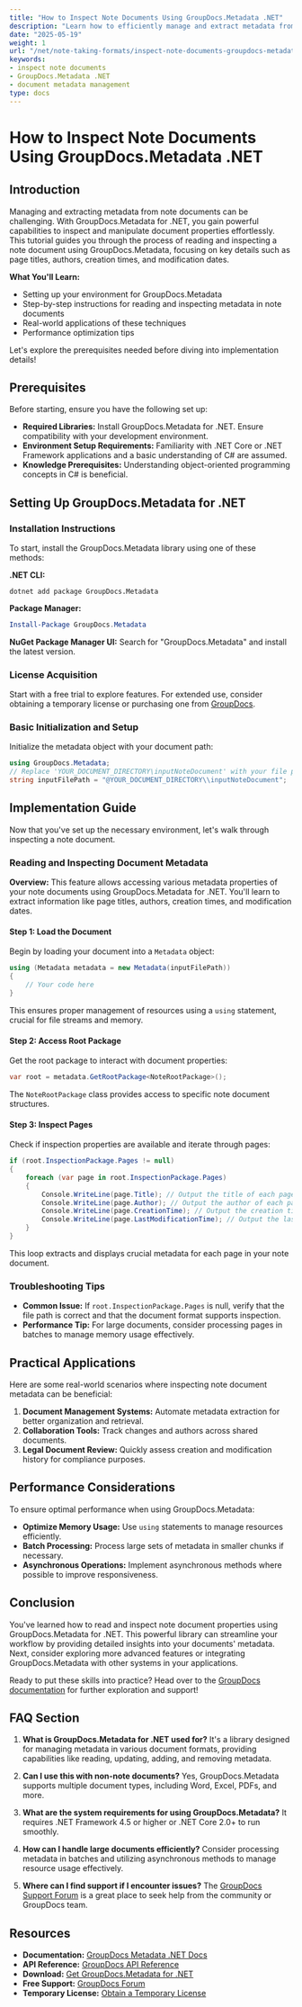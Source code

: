 ```yaml
---
title: "How to Inspect Note Documents Using GroupDocs.Metadata .NET"
description: "Learn how to efficiently manage and extract metadata from note documents using GroupDocs.Metadata for .NET. This guide provides step-by-step instructions, real-world applications, and performance optimization tips."
date: "2025-05-19"
weight: 1
url: "/net/note-taking-formats/inspect-note-documents-groupdocs-metadata-net/"
keywords:
- inspect note documents
- GroupDocs.Metadata .NET
- document metadata management
type: docs
---
```

# How to Inspect Note Documents Using GroupDocs.Metadata .NET

## Introduction

Managing and extracting metadata from note documents can be challenging. With GroupDocs.Metadata for .NET, you gain powerful capabilities to inspect and manipulate document properties effortlessly. This tutorial guides you through the process of reading and inspecting a note document using GroupDocs.Metadata, focusing on key details such as page titles, authors, creation times, and modification dates.

**What You'll Learn:**
- Setting up your environment for GroupDocs.Metadata
- Step-by-step instructions for reading and inspecting metadata in note documents
- Real-world applications of these techniques
- Performance optimization tips

Let's explore the prerequisites needed before diving into implementation details!

## Prerequisites

Before starting, ensure you have the following set up:

- **Required Libraries:** Install GroupDocs.Metadata for .NET. Ensure compatibility with your development environment.
- **Environment Setup Requirements:** Familiarity with .NET Core or .NET Framework applications and a basic understanding of C# are assumed.
- **Knowledge Prerequisites:** Understanding object-oriented programming concepts in C# is beneficial.

## Setting Up GroupDocs.Metadata for .NET

### Installation Instructions

To start, install the GroupDocs.Metadata library using one of these methods:

**.NET CLI:**
```shell
dotnet add package GroupDocs.Metadata
```

**Package Manager:**
```powershell
Install-Package GroupDocs.Metadata
```

**NuGet Package Manager UI:** Search for "GroupDocs.Metadata" and install the latest version.

### License Acquisition

Start with a free trial to explore features. For extended use, consider obtaining a temporary license or purchasing one from [GroupDocs](https://purchase.groupdocs.com/temporary-license/).

### Basic Initialization and Setup

Initialize the metadata object with your document path:

```csharp
using GroupDocs.Metadata;
// Replace 'YOUR_DOCUMENT_DIRECTORY\inputNoteDocument' with your file path
string inputFilePath = "@YOUR_DOCUMENT_DIRECTORY\\inputNoteDocument";
```

## Implementation Guide

Now that you've set up the necessary environment, let's walk through inspecting a note document.

### Reading and Inspecting Document Metadata

**Overview:**
This feature allows accessing various metadata properties of your note documents using GroupDocs.Metadata for .NET. You'll learn to extract information like page titles, authors, creation times, and modification dates.

#### Step 1: Load the Document

Begin by loading your document into a `Metadata` object:

```csharp
using (Metadata metadata = new Metadata(inputFilePath))
{
    // Your code here
}
```

This ensures proper management of resources using a `using` statement, crucial for file streams and memory.

#### Step 2: Access Root Package

Get the root package to interact with document properties:

```csharp
var root = metadata.GetRootPackage<NoteRootPackage>();
```

The `NoteRootPackage` class provides access to specific note document structures.

#### Step 3: Inspect Pages

Check if inspection properties are available and iterate through pages:

```csharp
if (root.InspectionPackage.Pages != null)
{
    foreach (var page in root.InspectionPackage.Pages)
    {
        Console.WriteLine(page.Title); // Output the title of each page
        Console.WriteLine(page.Author); // Output the author of each page
        Console.WriteLine(page.CreationTime); // Output the creation time of each page
        Console.WriteLine(page.LastModificationTime); // Output the last modification time of each page
    }
}
```

This loop extracts and displays crucial metadata for each page in your note document.

### Troubleshooting Tips

- **Common Issue:** If `root.InspectionPackage.Pages` is null, verify that the file path is correct and that the document format supports inspection.
- **Performance Tip:** For large documents, consider processing pages in batches to manage memory usage effectively.

## Practical Applications

Here are some real-world scenarios where inspecting note document metadata can be beneficial:

1. **Document Management Systems:** Automate metadata extraction for better organization and retrieval.
2. **Collaboration Tools:** Track changes and authors across shared documents.
3. **Legal Document Review:** Quickly assess creation and modification history for compliance purposes.

## Performance Considerations

To ensure optimal performance when using GroupDocs.Metadata:
- **Optimize Memory Usage:** Use `using` statements to manage resources efficiently.
- **Batch Processing:** Process large sets of metadata in smaller chunks if necessary.
- **Asynchronous Operations:** Implement asynchronous methods where possible to improve responsiveness.

## Conclusion

You've learned how to read and inspect note document properties using GroupDocs.Metadata for .NET. This powerful library can streamline your workflow by providing detailed insights into your documents' metadata. Next, consider exploring more advanced features or integrating GroupDocs.Metadata with other systems in your applications.

Ready to put these skills into practice? Head over to the [GroupDocs documentation](https://docs.groupdocs.com/metadata/net/) for further exploration and support!

## FAQ Section

1. **What is GroupDocs.Metadata for .NET used for?**
   It's a library designed for managing metadata in various document formats, providing capabilities like reading, updating, adding, and removing metadata.

2. **Can I use this with non-note documents?**
   Yes, GroupDocs.Metadata supports multiple document types, including Word, Excel, PDFs, and more.

3. **What are the system requirements for using GroupDocs.Metadata?**
   It requires .NET Framework 4.5 or higher or .NET Core 2.0+ to run smoothly.

4. **How can I handle large documents efficiently?**
   Consider processing metadata in batches and utilizing asynchronous methods to manage resource usage effectively.

5. **Where can I find support if I encounter issues?**
   The [GroupDocs Support Forum](https://forum.groupdocs.com/c/metadata/) is a great place to seek help from the community or GroupDocs team.

## Resources
- **Documentation:** [GroupDocs Metadata .NET Docs](https://docs.groupdocs.com/metadata/net/)
- **API Reference:** [GroupDocs API Reference](https://reference.groupdocs.com/metadata/net/)
- **Download:** [Get GroupDocs.Metadata for .NET](https://releases.groupdocs.com/metadata/net/)
- **Free Support:** [GroupDocs Forum](https://forum.groupdocs.com/c/metadata/)
- **Temporary License:** [Obtain a Temporary License](https://purchase.groupdocs.com/temporary-license/)
